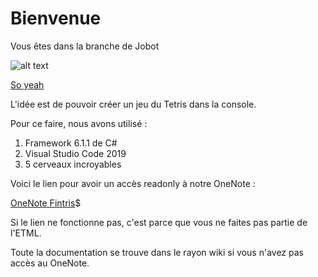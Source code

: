 # Bienvenue

Vous êtes dans la branche de Jobot

![alt text](https://yt3.ggpht.com/yti/ANoDKi4mYMpaBqAqqfCngQKsHfbdQw0HwqOXxelVRU53YQ=s108-c-k-c0x00ffffff-no-rj)


[So yeah](https://www.youtube.com/watch?v=Zd4Oef701lg&ab_channel=Jobot "Luigi's little secret")

L'idée est de pouvoir créer un jeu du Tetris dans la console.

Pour ce faire, nous avons utilisé : 
  1. Framework 6.1.1 de C#
  2. Visual Studio Code 2019
  3. 5 cerveaux incroyables
  

Voici le lien pour avoir un accès readonly à notre OneNote :

[OneNote Fintris](https://eduvaud-my.sharepoint.com/:o:/g/personal/px01evl_eduvaud_ch/El_ACEKErYlNokXGlRkm3YABwHaYFge-tylSLna_fGiRfw?e=CcQzBv)$

Si le lien ne fonctionne pas, c'est parce que vous ne faites pas partie de l'ETML.

Toute la documentation se trouve dans le rayon wiki si vous n'avez pas accès au OneNote.
  